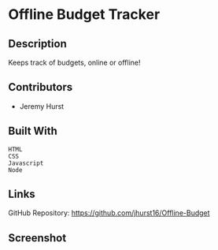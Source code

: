 # Offline Budget Tracker

## Description
Keeps track of budgets, online or offline!

## Contributors

- Jeremy Hurst

## Built With

```
HTML
CSS
Javascript
Node
```

## Links

GitHub Repository: https://github.com/jhurst16/Offline-Budget

## Screenshot